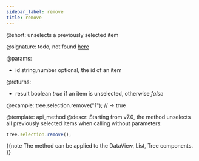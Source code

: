 ```yaml
---
sidebar_label: remove
title: remove
---          
```


@short: unselects a previously selected item

@signature: todo, not found [here](https://cdn.dhtmlx.com/suite/pro/edge/types/ts-selection/sources/types.d.ts)

@params:
- id		string,number		optional, the id of an item

@returns:
- result		boolean			<i>true</i> if an item is unselected, otherwise <i>false</i>

@example:
tree.selection.remove("1"); // -> true


@template:	api_method
@descr:
Starting from v7.0, the method unselects all previously selected items when calling without parameters:

~~~js
tree.selection.remove();
~~~

{{note The method can be applied to the DataView, List, Tree components. }}
